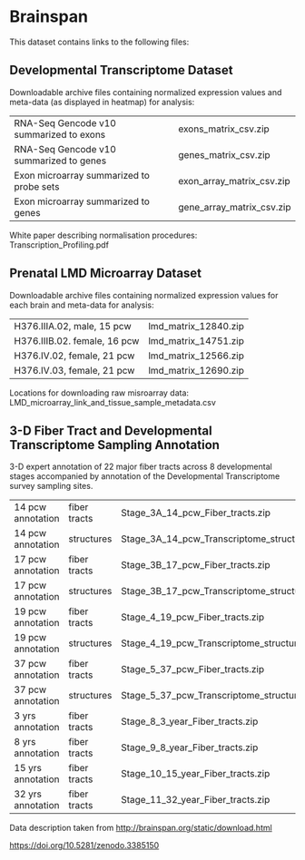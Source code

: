 # Brainspan

This dataset contains links to the following files:

## Developmental Transcriptome Dataset

Downloadable archive files containing normalized expression values and meta-data (as displayed in heatmap) for analysis:

| | |
|-|-|
|RNA-Seq Gencode v10 summarized to exons|exons_matrix_csv.zip|
|RNA-Seq Gencode v10 summarized to genes|genes_matrix_csv.zip|
|Exon microarray summarized to probe sets|exon_array_matrix_csv.zip|
|Exon microarray summarized to genes|gene_array_matrix_csv.zip|

White paper describing normalisation procedures: Transcription_Profiling.pdf

## Prenatal LMD Microarray Dataset

Downloadable archive files containing normalized expression values for each brain and meta-data for analysis:

| | |
|-|-|
|H376.IIIA.02, male, 15 pcw|lmd_matrix_12840.zip|
|H376.IIIB.02. female, 16 pcw|lmd_matrix_14751.zip|
|H376.IV.02, female, 21 pcw|lmd_matrix_12566.zip|
|H376.IV.03, female, 21 pcw|lmd_matrix_12690.zip|

Locations for downloading raw misroarray data:  LMD_microarray_link_and_tissue_sample_metadata.csv



## 3-D Fiber Tract and Developmental Transcriptome Sampling Annotation

3-D expert annotation of 22 major fiber tracts across 8 developmental stages accompanied by annotation of the Developmental Transcriptome survey sampling sites.

| | | |
|-|-|-|
|14 pcw annotation|fiber tracts|Stage_3A_14_pcw_Fiber_tracts.zip|
|14 pcw annotation|structures|Stage_3A_14_pcw_Transcriptome_structures.zip|
|17 pcw annotation|fiber tracts|Stage_3B_17_pcw_Fiber_tracts.zip|
|17 pcw annotation|structures|Stage_3B_17_pcw_Transcriptome_structures.zip|
|19 pcw annotation|fiber tracts|Stage_4_19_pcw_Fiber_tracts.zip|
|19 pcw annotation|structures|Stage_4_19_pcw_Transcriptome_structures.zip|
|37 pcw annotation|fiber tracts|Stage_5_37_pcw_Fiber_tracts.zip| 
|37 pcw annotation|structures|Stage_5_37_pcw_Transcriptome_structures.zip|
|3 yrs annotation|fiber tracts|Stage_8_3_year_Fiber_tracts.zip|
|8 yrs annotation|fiber tracts|Stage_9_8_year_Fiber_tracts.zip|
|15 yrs annotation|fiber tracts|Stage_10_15_year_Fiber_tracts.zip|
|32 yrs annotation|fiber tracts|Stage_11_32_year_Fiber_tracts.zip|

Data description taken from http://brainspan.org/static/download.html

https://doi.org/10.5281/zenodo.3385150
